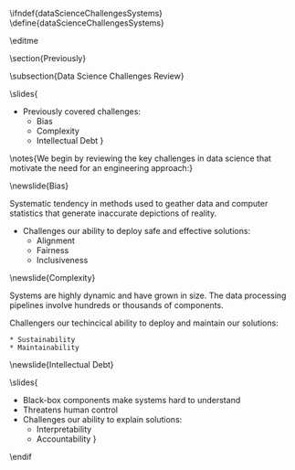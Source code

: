 \ifndef{dataScienceChallengesSystems}
\define{dataScienceChallengesSystems}

\editme

\section{Previously}

\subsection{Data Science Challenges Review}

\slides{
* Previously covered challenges:
    * Bias
    * Complexity 
    * Intellectual Debt
}

\notes{We begin by reviewing the key challenges in data science that motivate the need for an engineering approach:}

\newslide{Bias}

Systematic tendency in methods used to geather data and computer statistics that generate inaccurate depictions of reality.


* Challenges our ability to deploy safe and effective solutions:
    * Alignment
    * Fairness
    * Inclusiveness


\newslide{Complexity}

Systems are highly dynamic and have grown in size. The data processing pipelines involve hundreds or thousands of components.

Challengers our techincical ability to deploy and maintain our solutions:

    * Sustainability
    * Maintainability


\newslide{Intellectual Debt}

\slides{
* Black-box components make systems hard to understand
* Threatens human control
* Challenges our ability to explain solutions:
    * Interpretability
    * Accountability
}

\endif

